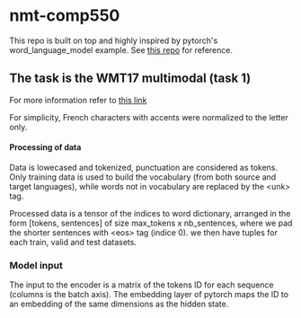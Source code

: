 # nmt-comp550

This repo is built on top and highly inspired by pytorch's
word\_language\_model example. See [this
repo](https://github.com/pytorch/examples/tree/master/word_language_model)
for reference.

## The task is the WMT17 multimodal (task 1)
For more information refer to [this
link](http://www.statmt.org/wmt17/multimodal-task.html)


For simplicity, French characters with accents were normalized to the letter
only.

#### Processing of data
Data is lowecased and tokenized, punctuation are considered as tokens. Only
training data is used to build the vocabulary (from both source and target languages), while words not in vocabulary are replaced by the \<unk\> tag.

Processed data is a tensor of the indices to word dictionary, arranged in the
form [tokens, sentences] of size max\_tokens x nb\_sentences, where we pad the shorter sentences with \<eos\> tag (indice 0). we then have tuples for each train, valid and test datasets.


### Model input
The input to the encoder is a matrix of the tokens ID for each sequence
(columns is the batch axis). The embedding layer of pytorch maps the ID to an
embedding of the same dimensions as the hidden state.

